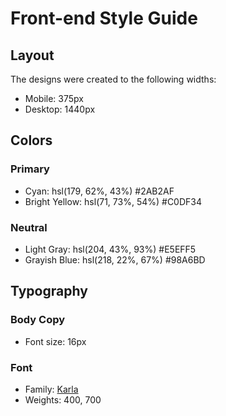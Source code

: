 # Front-end Style Guide

## Layout

The designs were created to the following widths:

- Mobile: 375px
- Desktop: 1440px

## Colors

### Primary

- Cyan: hsl(179, 62%, 43%) #2AB2AF
- Bright Yellow: hsl(71, 73%, 54%) #C0DF34

### Neutral

- Light Gray: hsl(204, 43%, 93%) #E5EFF5
- Grayish Blue: hsl(218, 22%, 67%) #98A6BD

## Typography

### Body Copy

- Font size: 16px

### Font

- Family: [Karla](https://fonts.google.com/specimen/Karla)
- Weights: 400, 700
